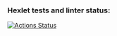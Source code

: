 ### Hexlet tests and linter status:
[![Actions Status](https://github.com/godedok/php-oop-project-lvl1/workflows/hexlet-check/badge.svg)](https://github.com/godedok/php-oop-project-lvl1/actions)